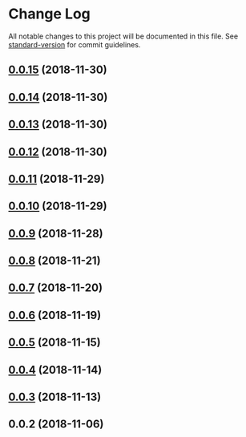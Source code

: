 # Change Log

All notable changes to this project will be documented in this file. See [standard-version](https://github.com/conventional-changelog/standard-version) for commit guidelines.

<a name="0.0.15"></a>
## [0.0.15](https://github.com/jiubao/gallery/compare/v0.0.14...v0.0.15) (2018-11-30)



<a name="0.0.14"></a>
## [0.0.14](https://github.com/jiubao/gallery/compare/v0.0.13...v0.0.14) (2018-11-30)



<a name="0.0.13"></a>
## [0.0.13](https://github.com/jiubao/gallery/compare/v0.0.12...v0.0.13) (2018-11-30)



<a name="0.0.12"></a>
## [0.0.12](https://github.com/jiubao/gallery/compare/v0.0.11...v0.0.12) (2018-11-30)



<a name="0.0.11"></a>
## [0.0.11](https://github.com/jiubao/gallery/compare/v0.0.10...v0.0.11) (2018-11-29)



<a name="0.0.10"></a>
## [0.0.10](https://github.com/jiubao/gallery/compare/v0.0.9...v0.0.10) (2018-11-29)



<a name="0.0.9"></a>
## [0.0.9](https://github.com/jiubao/gallery/compare/v0.0.8...v0.0.9) (2018-11-28)



<a name="0.0.8"></a>
## [0.0.8](https://github.com/jiubao/gallery/compare/v0.0.7...v0.0.8) (2018-11-21)



<a name="0.0.7"></a>
## [0.0.7](https://github.com/jiubao/gallery/compare/v0.0.6...v0.0.7) (2018-11-20)



<a name="0.0.6"></a>
## [0.0.6](https://github.com/jiubao/gallery/compare/v0.0.5...v0.0.6) (2018-11-19)



<a name="0.0.5"></a>
## [0.0.5](https://github.com/jiubao/gallery/compare/v0.0.4...v0.0.5) (2018-11-15)



<a name="0.0.4"></a>
## [0.0.4](https://github.com/jiubao/gallery/compare/v0.0.3...v0.0.4) (2018-11-14)



<a name="0.0.3"></a>
## [0.0.3](https://github.com/jiubao/gallery/compare/v0.0.2...v0.0.3) (2018-11-13)



<a name="0.0.2"></a>
## 0.0.2 (2018-11-06)
